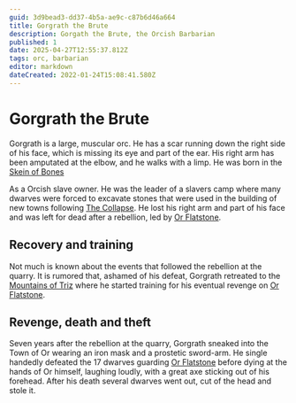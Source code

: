 ```yaml
---
guid: 3d9bead3-dd37-4b5a-ae9c-c87b6d46a664
title: Gorgrath the Brute
description: Gorgath the Brute, the Orcish Barbarian
published: 1
date: 2025-04-27T12:55:37.812Z
tags: orc, barbarian
editor: markdown
dateCreated: 2022-01-24T15:08:41.580Z
---
```


# Gorgrath the Brute
Gorgrath is a large, muscular orc. He has a scar running down the right side of his face, which is missing its eye and part of the ear. His right arm has been amputated at the elbow, and he walks with a limp. He was born in the [Skein of Bones](/geography/region/skein-of-bones.md)

As a Orcish slave owner. He was the leader of a slavers camp where many dwarves were forced to excavate stones that were used in the building of new towns following [The Collapse](/structure/chronological/event/the-collapse.md). He lost his right arm and part of his face and was left for dead after a rebellion, led by [Or Flatstone](/geography/settlement/city/city-of-or/local/or-flatstone.md).

## Recovery and training
Not much is known about the events that followed the rebellion at the quarry. It is rumored that, ashamed of his defeat, Gorgrath retreated to the [Mountains of Triz](/geography/region/mountains-of-triz.md) where he started training for his eventual revenge on [Or Flatstone](/geography/settlement/city/city-of-or/local/or-flatstone.md).

## Revenge, death and theft
Seven years after the rebellion at the quarry, Gorgrath sneaked into the Town of Or wearing an iron mask and a prostetic sword-arm. He single handedly defeated the 17 dwarves guarding [Or Flatstone](/geography/settlement/city/city-of-or/local/or-flatstone.md) before dying at the hands of Or himself, laughing loudly, with a great axe sticking out of his forehead. After his death several dwarves went out, cut of the head and stole it.

